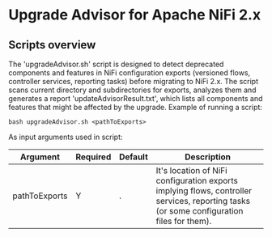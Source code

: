 # Upgrade Advisor for Apache NiFi 2.x

## Scripts overview

The 'upgradeAdvisor.sh' script is designed to detect deprecated components and features in NiFi configuration exports (versioned flows, controller services, reporting tasks) before migrating to NiFi 2.x. The script scans current directory and subdirectories for exports, analyzes them and generates a report 'updateAdvisorResult.txt', which lists all components and features that might be affected by the upgrade.
Example of running a script:

`bash upgradeAdvisor.sh <pathToExports>`

As input arguments used in script:

| Argument      | Required | Default | Description                                                                                                                              |
|---------------|----------|---------|------------------------------------------------------------------------------------------------------------------------------------------|
| pathToExports | Y        | .       | It's location of NiFi configuration exports implying flows, controller services, reporting tasks (or some configuration files for them). |
